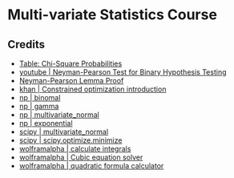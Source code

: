 # Multi-variate Statistics Course


## Credits

- [Table: Chi-Square Probabilities](https://people.richland.edu/james/lecture/m170/tbl-chi.html)
- [youtube | Neyman-Pearson Test for Binary Hypothesis Testing](https://www.youtube.com/watch?v=j84yWGAp3-8&t=667s&ab_channel=TimothySchulz)
- [Neyman-Pearson Lemma Proof](http://fisher.stats.uwo.ca/faculty/kulperger/SS3858/Handouts/np-lemma.pdf)
- [khan | Constrained optimization introduction
](https://www.khanacademy.org/math/multivariable-calculus/applications-of-multivariable-derivatives/lagrange-multipliers-and-constrained-optimization/v/constrained-optimization-introduction)
- [np | binomal](https://numpy.org/doc/stable/reference/random/generated/numpy.random.binomial.html)
- [np | gamma](https://numpy.org/doc/stable/reference/random/generated/numpy.random.gamma.html)
- [np | multivariate_normal](https://numpy.org/doc/stable/reference/random/generated/numpy.random.multivariate_normal.html)
- [np | exponential](https://numpy.org/doc/stable/reference/random/generated/numpy.random.exponential.html)
- [scipy | multivariate_normal](https://docs.scipy.org/doc/scipy/reference/generated/scipy.stats.multivariate_normal.html)
- [scipy | scipy.optimize.minimize](https://docs.scipy.org/doc/scipy/reference/generated/scipy.optimize.minimize.html)
- [wolframalpha | calculate integrals](https://www.wolframalpha.com/input?i2d=true&i=Integrate%5B96*Power%5Bx*y%2C3%5D%2C%7By%2Cx%2C1%7D%2C%7Bx%2C0%2C1%7D%5D)
- [wolframalpha | Cubic equation solver](https://www.wolframalpha.com/widgets/view.jsp?id=3f4366aeb9c157cf9a30c90693eafc55)
- [wolframalpha | quadratic formula calculator](https://www.wolframalpha.com/input?i=quadratic+formula+calculator&assumption=%7B%22F%22%2C+%22QuadraticEquation%22%2C+%22c%22%7D+-%3E%221%2F12%22&assumption=%7B%22FS%22%7D+-%3E+%7B%7B%22QuadraticEquation%22%2C+%22x%22%7D%7D&assumption=%7B%22F%22%2C+%22QuadraticEquation%22%2C+%22b%22%7D+-%3E%22-1%22&assumption=%7B%22F%22%2C+%22QuadraticEquation%22%2C+%22a%22%7D+-%3E%221%22)